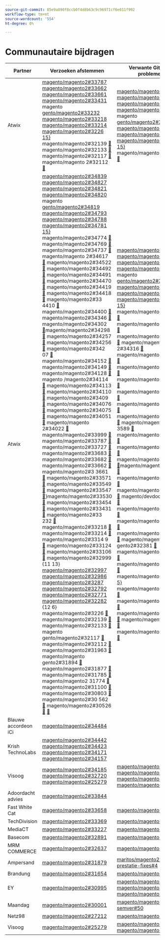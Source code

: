 ```yaml
---
source-git-commit: 85e9a890f8ccb0f4d8b63c9c96971cf6e011f992
workflow-type: tm+mt
source-wordcount: '554'
ht-degree: 0%

---
```

# Communautaire bijdragen

| Partner | Verzoeken afstemmen | Verwante GitHub-problemen |
| ------- | ------- | ------- |
| Atwix | [ magento/magento2#33787 ](https://github.com/magento/magento2/pull/33787) [ magento/magento2#33662 ](https://github.com/magento/magento2/pull/33662) [ magento/magento2#33661 ](https://github.com/magento/magento2/pull/33661) [ magento/magento2#33431 ](https://github.com/magento/magento2/pull/33431) magento [ gento/magento2#33232 ](https://github.com/magento/magento2/pull/33232) [ magento/magento2#33218 ](https://github.com/magento/magento2/pull/33218) [ magento/magento2#33214 ](https://github.com/magento/magento2/pull/33214) [ magento/magento2#3226 15&rbrace; ](https://github.com/magento/magento2/pull/32226) magento/magento2#32139 [&#128279;](https://github.com/magento/magento2/pull/32139) magento/magento2#32133 [&#128279;](https://github.com/magento/magento2/pull/32133) magento/magento2#32117 [&#128279;](https://github.com/magento/magento2/pull/32117) magento/magento 2#32112 [&#128279;](https://github.com/magento/magento2/pull/32112) | [ magento/magento2#33689 ](https://github.com/magento/magento2/issues/33689) [ magento/magento2#33635 ](https://github.com/magento/magento2/issues/33635) [ magento/magento2#33556 ](https://github.com/magento/magento2/issues/33556) [ magento/magento2#33806 ](https://github.com/magento/magento2/issues/33806) magento [ gento/magento2#32381 ](https://github.com/magento/magento2/issues/32381) [ magento/magento2#33786 ](https://github.com/magento/magento2/issues/33786) [ magento/magento2#33785 ](https://github.com/magento/magento2/issues/33785) [ magento/magento2#33784 15&rbrace; ](https://github.com/magento/magento2/issues/33784) magento/magento2#33775 [&#128279;](https://github.com/magento/magento2/issues/33775) |
| Atwix | [ magento/magento2#34839 ](https://github.com/magento/magento2/pull/34839) [ magento/magento2#34827 ](https://github.com/magento/magento2/pull/34827) [ magento/magento2#34821 ](https://github.com/magento/magento2/pull/34821) [ magento/magento2#34820 ](https://github.com/magento/magento2/pull/34820) magento [ gento/magento2#34819 ](https://github.com/magento/magento2/pull/34819) [ magento/magento2#34793 ](https://github.com/magento/magento2/pull/34793) [ magento/magento2#34788 ](https://github.com/magento/magento2/pull/34788) [ magento/magento2#34781 15&rbrace; ](https://github.com/magento/magento2/pull/34781) magento/magento2#34774 [&#128279;](https://github.com/magento/magento2/pull/34774) magento/magento2#34769 [&#128279;](https://github.com/magento/magento2/pull/34769) magento/magento2#34737 [&#128279;](https://github.com/magento/magento2/pull/34737) magento/magento 2#34617 [&#128279;](https://github.com/magento/magento2/pull/34617) magento/magento2#34522 [&#128279;](https://github.com/magento/magento2/pull/34522) magento/magento2#34492 [&#128279;](https://github.com/magento/magento2/pull/34492) magento/magento2#34491 [&#128279;](https://github.com/magento/magento2/pull/34491) magento/magento2#34470 [&#128279;](https://github.com/magento/magento2/pull/34470) magento/magento2#34419 [&#128279;](https://github.com/magento/magento2/pull/34419) magento/magento2#34418 [&#128279;](https://github.com/magento/magento2/pull/34418) magento/magento2#33 4410 [&#128279;](https://github.com/magento/magento2/pull/34410) magento/magento2#34400 [&#128279;](https://github.com/magento/magento2/pull/34400) magento/magento2#34346 [&#128279;](https://github.com/magento/magento2/pull/34346) magento/magento2#34302 [&#128279;](https://github.com/magento/magento2/pull/34302)magento/magento2#34298 [&#128279;](https://github.com/magento/magento2/pull/34298) magento/magento2#34257 [&#128279;](https://github.com/magento/magento2/pull/34257) magento/magento2#34256 [&#128279;](https://github.com/magento/magento2/pull/34256) magento/magento2#342 07 [&#128279;](https://github.com/magento/magento2/pull/34207) magento/magento2#34152 [&#128279;](https://github.com/magento/magento2/pull/34152) magento/magento2#34149 [&#128279;](https://github.com/magento/magento2/pull/34149) magento/magento2#34128 [&#128279;](https://github.com/magento/magento2/pull/34128) magento /magento2#34114 [&#128279;](https://github.com/magento/magento2/pull/34114) magento/magento2#34113 [&#128279;](https://github.com/magento/magento2/pull/34113) magento/magento2#34110 [&#128279;](https://github.com/magento/magento2/pull/34110) magento/magento2#3409 [&#128279;](https://github.com/magento/magento2/pull/34099) magento/magento2#34076 [&#128279;](https://github.com/magento/magento2/pull/34076) magento/magento2#34075 [&#128279;](https://github.com/magento/magento2/pull/34075) magento/magento2#34051 [&#128279;](https://github.com/magento/magento2/pull/34051) magento/magento 2#34022 [&#128279;](https://github.com/magento/magento2/pull/34022) magento/magento2#33999 [&#128279;](https://github.com/magento/magento2/pull/33999) magento/magento2#33787 [&#128279;](https://github.com/magento/magento2/pull/33787) magento/magento2#33727 [&#128279;](https://github.com/magento/magento2/pull/33727) magento/magento2#33683 [&#128279;](https://github.com/magento/magento2/pull/33683) magento/magento2#33682 [&#128279;](https://github.com/magento/magento2/pull/33682) magento/magento2#33662 [&#128279;](https://github.com/magento/magento2/pull/33662) magento/magento2#3 3661 [&#128279;](https://github.com/magento/magento2/pull/33661) magento/magento2#33571 [&#128279;](https://github.com/magento/magento2/pull/33571) magento/magento2#33549 [&#128279;](https://github.com/magento/magento2/pull/33549) magento/magento2#33547 [&#128279;](https://github.com/magento/magento2/pull/33547)&rbrace;magento/magento2#33530 [&#128279;](https://github.com/magento/magento2/pull/33530) magento/magento2#33454 [&#128279;](https://github.com/magento/magento2/pull/33454) magento/magento2#33431 [&#128279;](https://github.com/magento/magento2/pull/33431) magento/magento2#33 232 [&#128279;](https://github.com/magento/magento2/pull/33232) magento/magento2#33218 [&#128279;](https://github.com/magento/magento2/pull/33218) magento/magento2#33214 [&#128279;](https://github.com/magento/magento2/pull/33214) magento/magento2#3314 9 [&#128279;](https://github.com/magento/magento2/pull/33149) magento/magento2#33124 [&#128279;](https://github.com/magento/magento2/pull/33124) magento/magento2#33106 [&#128279;](https://github.com/magento/magento2/pull/33106) magento/magento2#32999 {11 13} [ magento/magento2#32997 ](https://github.com/magento/magento2/pull/32999) [ magento/magento2#32986 ](https://github.com/magento/magento2/pull/32997) [ magento/magento2#3287 ](https://github.com/magento/magento2/pull/32986) [ magento/magento2#32792 ](https://github.com/magento/magento2/pull/32877) [ magento/magento2#32771 ](https://github.com/magento/magento2/pull/32792) [ magento/magento2#32282 ](https://github.com/magento/magento2/pull/32771) {12 6} magento/magento2#3226 [&#128279;](https://github.com/magento/magento2/pull/32282) magento/magento2#32139 [&#128279;](https://github.com/magento/magento2/pull/32226) magento/magento2#32133 [&#128279;](https://github.com/magento/magento2/pull/32139) magento gento/magento2#32117 [&#128279;](https://github.com/magento/magento2/pull/32133) magento/magento2#32112 [&#128279;](https://github.com/magento/magento2/pull/32117) magento/magento2#31963 [&#128279;](https://github.com/magento/magento2/pull/32112) magento/magento gento2#31894 [&#128279;](https://github.com/magento/magento2/pull/31963) magento/magento2#31877 [&#128279;](https://github.com/magento/magento2/pull/31894) magento/magento2#31785 [&#128279;](https://github.com/magento/magento2/pull/31877) magento/magento2 31774 [&#128279;](https://github.com/magento/magento2/pull/31785) magento/magento2#31100 [&#128279;](https://github.com/magento/magento2/pull/31774) magento/magento2#30803 [&#128279;](https://github.com/magento/magento2/pull/31100) magento/magento2#30 562 [&#128279;](https://github.com/magento/magento2/pull/30803) magento/magento2#30526 [&#128279;](https://github.com/magento/magento2/pull/30562) [&#128279;](https://github.com/magento/magento2/pull/30526) | [ magento/magento2#34579 ](https://github.com/magento/magento2/issues/34579) [ magento/magento2#34490 ](https://github.com/magento/magento2/issues/34490) [ magento/magento2#34422 ](https://github.com/magento/magento2/issues/34422) [ magento/magento2#34510 ](https://github.com/magento/magento2/issues/34510) magento [ gento/magento2#34414 ](https://github.com/magento/magento2/issues/34414) [ magento/magento2#34511 ](https://github.com/magento/magento2/issues/34511) [ magento/magento2#34435 ](https://github.com/magento/magento2/issues/34435) [ magento/magento2#34512 15&rbrace; ](https://github.com/magento/magento2/issues/34512) magento/magento2#34317 [&#128279;](https://github.com/magento/magento2/issues/34317) magento/magento2#32948 [&#128279;](https://github.com/magento/magento2/issues/32948) magento/magento2#26254 [&#128279;](https://github.com/magento/magento2/issues/26254) magento/magento 2#34316 [&#128279;](https://github.com/magento/magento2/issues/34316) magento/magento2#34314 [&#128279;](https://github.com/magento/magento2/issues/34314) magento/magento2#34313 [&#128279;](https://github.com/magento/magento2/issues/34313) magento/magento2#34312 [&#128279;](https://github.com/magento/magento2/issues/34312) magento/magento2#34311 [&#128279;](https://github.com/magento/magento2/issues/34311) magento/magento2#34315 [&#128279;](https://github.com/magento/magento2/issues/34315) magento/magento2#33747 [&#128279;](https://github.com/magento/magento2/issues/33747) magento/magento2#33 3589 [&#128279;](https://github.com/magento/magento2/issues/33589) magento/magento2#33689 [&#128279;](https://github.com/magento/magento2/issues/33689) magento/magento2#33531 [&#128279;](https://github.com/magento/magento2/issues/33531) magento/magento2#33635 [&#128279;](https://github.com/magento/magento2/issues/33635)magento/magento2#33556 [&#128279;](https://github.com/magento/magento2/issues/33556) magento/magento2#33806 [&#128279;](https://github.com/magento/magento2/issues/33806) magento/magento2#32615 [&#128279;](https://github.com/magento/magento2/issues/32615) magento/devdocs#924 8 [&#128279;](https://github.com/magento/devdocs/issues/9248) magento/magento2#32991 [&#128279;](https://github.com/magento/magento2/issues/32991) magento/magento2#32821 [&#128279;](https://github.com/magento/magento2/issues/32821) magento/magento2#33788 [&#128279;](https://github.com/magento/magento2/issues/33788) magento/magento gento2#32381 [&#128279;](https://github.com/magento/magento2/issues/32381) magento/magento2#33786 [&#128279;](https://github.com/magento/magento2/issues/33786) magento/magento2#33785 [&#128279;](https://github.com/magento/magento2/issues/33785) magento/magento2#33784 [ 5&rbrace; ](https://github.com/magento/magento2/issues/33784) magento/magento2#33775 [&#128279;](https://github.com/magento/magento2/issues/33775) magento/magento2#33783 [&#128279;](https://github.com/magento/magento2/issues/33783) magento/magento2#30828 [&#128279;](https://github.com/magento/magento2/issues/30828) magento/magento2 33774 [&#128279;](https://github.com/magento/magento2/issues/33774) magento/magento2#33773 [&#128279;](https://github.com/magento/magento2/issues/33773) |
| Blauwe accordeon iCi | [ magento/magento2#34484 ](https://github.com/magento/magento2/pull/34484) |  |
| Krish TechnoLabs | [ magento/magento2#34442 ](https://github.com/magento/magento2/pull/34442) [ magento/magento2#34423 ](https://github.com/magento/magento2/pull/34423) [ magento/magento2#34171 ](https://github.com/magento/magento2/pull/34171) [ magento/magento2#34157 ](https://github.com/magento/magento2/pull/34157) |  |
| Visoog | [ magento/magento2#34185 ](https://github.com/magento/magento2/pull/34185) [ magento/magento2#32720 ](https://github.com/magento/magento2/pull/32720) [ magento/magento2#25279 ](https://github.com/magento/magento2/pull/25279) | [ magento/magento2#34513 ](https://github.com/magento/magento2/issues/34513) [ magento/magento2#34356 ](https://github.com/magento/magento2/issues/34356) [ magento/magento2#29647 ](https://github.com/magento/magento2/issues/29647) [ magento/magento2#30241 ](https://github.com/magento/magento2/issues/30241) |
| Adoordacht advies | [ magento/magento2#33844 ](https://github.com/magento/magento2/pull/33844) |  |
| Fast White Cat | [ magento/magento2#33658 ](https://github.com/magento/magento2/pull/33658) | [ magento/magento2#33839 ](https://github.com/magento/magento2/issues/33839) |
| TechDivision | [ magento/magento2#33369 ](https://github.com/magento/magento2/pull/33369) | [ magento/magento2#34451 ](https://github.com/magento/magento2/issues/34451) |
| MediaCT | [ magento/magento2#33227 ](https://github.com/magento/magento2/pull/33227) | [ magento/magento2#33984 ](https://github.com/magento/magento2/issues/33984) |
| Basecom | [ magento/magento2#32891 ](https://github.com/magento/magento2/pull/32891) | [ magento/magento2#32885 ](https://github.com/magento/magento2/issues/32885) |
| MRM COMMERCE | [ magento/magento2#32637 ](https://github.com/magento/magento2/pull/32637) | [ magento/magento2#32636 ](https://github.com/magento/magento2/issues/32636) |
| Ampersand | [ magento/magento2#31879 ](https://github.com/magento/magento2/pull/31879) | [ maritos/magento2-prestatie-fixes#4 ](https://github.com/maritos/magento2-performance-fixes/issues/4) |
| Brandung | [ magento/magento2#31654 ](https://github.com/magento/magento2/pull/31654) | [ magento/magento2#30948 ](https://github.com/magento/magento2/issues/30948) |
| EY | [ magento/magento2#30995 ](https://github.com/magento/magento2/pull/30995) | [ magento/magento2#31019 ](https://github.com/magento/magento2/issues/31019) [ magento/magento2#32625 ](https://github.com/magento/magento2/issues/32625) [ magento/magento2#33696 ](https://github.com/magento/magento2/issues/33696) |
| Maandag | [ magento/magento2#30001 ](https://github.com/magento/magento2/pull/30001) | [ magento/magento-semver#50 ](https://github.com/magento/magento-semver/issues/50) |
| Netz98 | [ magento/magento2#27212 ](https://github.com/magento/magento2/pull/27212) | [ magento/magento2#29609 ](https://github.com/magento/magento2/issues/29609) |
| Visoog | [ magento/magento2#25279 ](https://github.com/magento/magento2/pull/25279) | [ magento/magento2#29647 ](https://github.com/magento/magento2/issues/29647) [ magento/magento2#30241 ](https://github.com/magento/magento2/issues/30241) |
